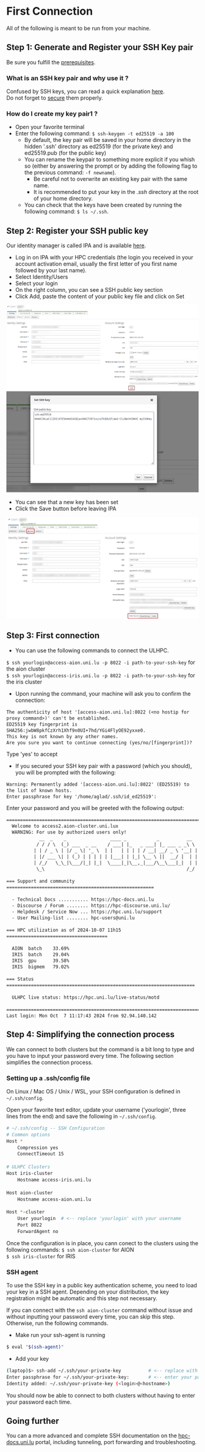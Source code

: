 # First Connection 

All of the following is meant to be run from your machine.

## Step 1: Generate and Register your SSH Key pair

Be sure you fulfill the [prerequisites](../../concepts/index.md#prerequisites).

### What is an SSH key pair and why use it ?

Confused by SSH keys, you can read a quick explanation [here](../../concepts/index.md#authenticating-on-the-clusters).  
Do not forget to [secure](../../concepts/index.md##secure-your-ssh-key-pair) them properly.

### How do I create my key pair1 ?

* Open your favorite terminal
* Enter the following command: ```$ ssh-keygen -t ed25519 -a 100```
	* By default, the key pair will be saved in your home directory in the hidden '.ssh' directory as ed25519 (for the private key) and ed25519.pub (for the public key)
	* You can rename the keypair to something more explicit if you whish so (either by answering the prompt or by adding the following flag to the previous command: ```-f newname```). 
		* Be careful not to overwrite an existing key pair with the same name.
		* It is recommended to put your key in the *.ssh* directory at the root of your home directory.
	* You can check that the keys have been created by running the following command: ```$ ls ~/.ssh```. 

## Step 2: Register your SSH public key

Our identity manager is called IPA and is available [here](https://hpc-ipa.uni.lu).

* Log in on IPA with your HPC credentials (the login you received in your account activation email, usually the first letter of you first name followed by your last name).
* Select Identity/Users
* Select your login
* On the right column, you can see a SSH public key section
* Click Add, paste the content of your public key file and click on Set

![screenshot](../img/ipa.png)
![screenshot](../img/ipa-key.png)

* You can see that a new key has been set
* Click the Save button before leaving IPA

![screenshot](../img/ipa-save.png)

## Step 3: First connection

* You can use the following commands to connect the ULHPC.

```$ ssh yourlogin@access-aion.uni.lu -p 8022 -i path-to-your-ssh-key``` for the aion cluster  
```$ ssh yourlogin@access-iris.uni.lu -p 8022 -i path-to-your-ssh-key``` for the iris cluster

* Upon running the command, your machine will ask you to confirm the connection:

```plain
The authenticity of host '[access-aion.uni.lu]:8022 (<no hostip for proxy command>)' can't be established.
ED25519 key fingerprint is SHA256:jwbW8pkfCzXrh1Xhf9n0UI+7hd/YGi4FlyOE92yxxe0.
This key is not known by any other names.
Are you sure you want to continue connecting (yes/no/[fingerprint])?
```

Type 'yes' to accept

* If you secured your SSH key pair with a password (which you should), you will be prompted with the following:

```plain
Warning: Permanently added '[access-aion.uni.lu]:8022' (ED25519) to the list of known hosts.
Enter passphrase for key '/home/aglad/.ssh/id_ed25519':
```

Enter your password and you will be greeted with the following output:

```plain
================================================================================
  Welcome to access2.aion-cluster.uni.lux
  WARNING: For use by authorized users only!
            __  _    _                ____ _           _          __
           / / / \  (_) ___  _ __    / ___| |_   _ ___| |_ ___ _ _\ \
          | | / _ \ | |/ _ \| '_ \  | |   | | | | / __| __/ _ \ '__| |
          | |/ ___ \| | (_) | | | | | |___| | |_| \__ \ ||  __/ |  | |
          | /_/   \_\_|\___/|_| |_|  \____|_|\__,_|___/\__\___|_|  | |
           \_\                                                    /_/

=== Support and community ======================================================

  - Technical Docs ........... https://hpc-docs.uni.lu
  - Discourse / Forum ........ https://hpc-discourse.uni.lu/
  - Helpdesk / Service Now ... https://hpc.uni.lu/support
  - User Mailing-list ........ hpc-users@uni.lu

=== HPC utilization as of 2024-10-07 11h15 =====================================

  AION  batch    33.69%
  IRIS  batch    29.04%
  IRIS  gpu      39.58%
  IRIS  bigmem   79.02%

=== Status =====================================================================

  ULHPC live status: https://hpc.uni.lu/live-status/motd

================================================================================
Last login: Mon Oct  7 11:17:43 2024 from 92.94.140.142
```

## Step 4: Simplifying the connection process

We can connect to both clusters but the command is a bit long to type and you have to input your password every time. The following section simplifies the connection process.

### Setting up a .ssh/config file

On Linux / Mac OS / Unix / WSL, your SSH configuration is defined in ```~/.ssh/config```.

Open your favorite text editor, update your username ('yourlogin', three lines from the end) and save the following in ```~/.ssh/config```.

```bash
# ~/.ssh/config -- SSH Configuration
# Common options
Host *
    Compression yes
    ConnectTimeout 15

# ULHPC Clusters
Host iris-cluster
    Hostname access-iris.uni.lu

Host aion-cluster
    Hostname access-aion.uni.lu

Host *-cluster
    User yourlogin  # <-- replace 'yourlogin' with your username
    Port 8022
    ForwardAgent no
```

Once the configuration is in place, you cann conect to the clusters using the following commands: 
```$ ssh aion-cluster``` for AION  
```$ ssh iris-cluster``` for IRIS

### SSH agent

To use the SSH key in a public key authentication scheme, you need to load your key in a SSH agent.
Depending on your distribution, the key registration might be automatic and this step not necessary.

If you can connect with the ```ssh aion-cluster``` command without issue and without inputting your password every time, you can skip this step. Otherwise, run the following commands.

* Make run your ssh-agent is running  
```bash
$ eval "$(ssh-agent)"
```
* Add your key  
```bash
(laptop)$> ssh-add ~/.ssh/your-private-key          # <-- replace with the path to your private key
Enter passphrase for ~/.ssh/your-private-key:       # <-- enter your passphrase here
Identity added: ~/.ssh/your-private-key (<login>@<hostname>)
```  

You should now be able to connect to both clusters without having to enter your password each time.

## Going further

You can a more advanced and complete SSH documentation on the [hpc-docs.uni.lu](https://hpc-docs.uni.lu/connect/ssh/) portal, including tunneling, port forwarding and troubleshooting.